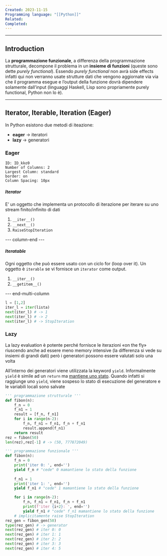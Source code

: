 ```yaml
---
Created: 2023-11-15
Programming language: "[[Python]]"
Related: 
Completed:
---
```

---
## Introduction
La **programmazione funzionale**, a differenza della programmazione strutturale, decompone il problema in un **insieme di funzioni** (queste sono dette *purely functional*).
Essendo *purely functional* non avrà side effects infatti qui non verranno usate strutture dati che vengono aggiornate via via che il programma esegue e l’output della funzione dovrà dipendere solamente dall’input (linguaggi Haskell, Lisp sono propriamente purely functional, Python non lo è).

---
## Iterator, Iterable, Iteration (Eager)
In Python esistono due metodi di iteazione:
- **eager** → iteratori
- **lazy** → generatori

### Eager

```start-multi-column
ID: ID_kko9
Number of Columns: 2
Largest Column: standard
border: on
Column Spacing: 10px
```

##### Iterator
E’ un oggetto che implementa un protocollo di iterazione per iterare su uno stream finito/infinito di dati
1. `__iter__()`
2. `__next__()`
3. `RaiseStopIteration`

--- column-end ---

##### Iteratable
Ogni oggetto che può essere usato con un ciclo for (loop over it). Un oggetto è `iterable` se vi fornisce un `iterator` come output.
1. `__iter__()`
2. `__getitem__()`

--- end-multi-column
```python
l = [1,2]
iter_l = iter(lista)
next(iter_l) # -> 1
next(iter_l) # -> 2
next(iter_l) # -> StopIteration
```

### Lazy
La lazy evaluation è potente perché fornisce le iterazioni «on the fly» riuscendo anche ad essere meno memory intensive (la differenza si vede su insiemi di grandi dati) però i generatori possono essere valutati solo una volta

All’interno dei generatori viene utilizzata la keyword `yield`. Informalmente `yield` è simile ad un `return` ma <u>mantiene uno stato</u>. Quando infatti si raggiunge uno `yield`, viene sospeso lo stato di esecuzione del generatore e le variabili locali sono salvate

```python
''' programmazione strutturale '''
def fibon(n):
	f_n = 0
	f_n1 = 1
	result = [f_n, f_n1]
	for i in range(n-2):
		f_n, f_n1 = f_n1, f_n + f_n1
		result.append(f_n1)
	return result
rez = fibon(50)
len(rez),rez[-1] # -> (50, 777872049)

''' programmazione funzionale '''
def fibon(n):
	f_n = 0
	print('iter 0: ', end='')
	yield f_n # "cede" 0 mamantiene lo stato della funzione
	
	f_n1 = 1
	print('iter 1: ', end='')
	yield f_n1 # "cede" 1 mamantiene lo stato della funzione

	for i in range(n-2):
		f_n, f_n1 = f_n1, f_n + f_n1
		print(f'iter {i+2}: ', end='')
		yield f_n1 # "cede" f_n1 mamantiene lo stato della funzione
	# implicitamente raise StopIteration
rez_gen = fibon_gen(50)
type(rez_gen) # -> generator
next(rez_gen) # iter 0: 0
next(rez_gen) # iter 1: 1
next(rez_gen) # iter 2: 2
next(rez_gen) # iter 3: 3
next(rez_gen) # iter 4: 5
```

